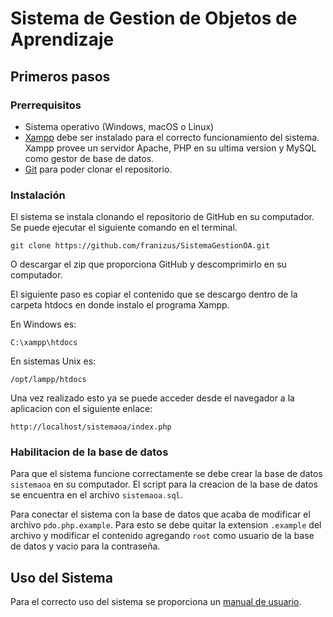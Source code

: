 # Sistema de Gestion de Objetos de Aprendizaje

## Primeros pasos

### Prerrequisitos

- Sistema operativo (Windows, macOS o Linux)
- [Xampp](https://www.apachefriends.org/index.html) debe ser instalado para el correcto funcionamiento del sistema. Xampp provee un servidor Apache, PHP en su ultima version y MySQL como gestor de base de datos.
- [Git](https://git-scm.com/) para poder clonar el repositorio.

### Instalación

El sistema se instala clonando el repositorio de GitHub en su computador. Se puede ejecutar el siguiente comando en el terminal.

```
git clone https://github.com/franizus/SistemaGestionOA.git
```

O descargar el zip que proporciona GitHub y descomprimirlo en su computador.

El siguiente paso es copiar el contenido que se descargo dentro de la carpeta htdocs en donde instalo el programa Xampp. 

En Windows es:

```
C:\xampp\htdocs
```

En sistemas Unix es:

```
/opt/lampp/htdocs
```

Una vez realizado esto ya se puede acceder desde el navegador a la aplicacion con el siguiente enlace:

```
http://localhost/sistemaoa/index.php
```

### Habilitacion de la base de datos

Para que el sistema funcione correctamente se debe crear la base de datos `sistemaoa` en su computador. El script para la creacion de la base de datos se encuentra en el archivo `sistemaoa.sql`.

Para conectar el sistema con la base de datos que acaba de modificar el archivo `pdo.php.example`. Para esto se debe quitar la extension `.example` del archivo y modificar el contenido agregando `root` como usuario de la base de datos y vacio para la contraseña.

## Uso del Sistema

Para el correcto uso del sistema se proporciona un [manual de usuario](http://ohmyz.sh/).
